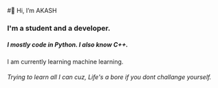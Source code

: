 
#👋 Hi, I’m AKASH

### I'm a student and a developer.
##### I mostly code in __Python__. I also know __C++__.
I am currently learning machine learning.

###### Trying to learn all I can cuz, _Life's a bore if you dont challange yourself._ 

